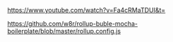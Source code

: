 https://www.youtube.com/watch?v=Fa4cRMaTDUI&t=

https://github.com/w8r/rollup-buble-mocha-boilerplate/blob/master/rollup.config.js

